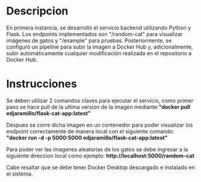 # Descripcion

En primera instancia, se desarrolló el servicio backend utilizando Python y Flask. Los endpoints implementados son "/random-cat" para visualizar imágenes de gatos y "/example" para pruebas. Posteriormente, se configuró un pipeline para subir la imagen a Docker Hub y, adicionalmente, subir automáticamente cualquier modificación realizada en el repositorio a Docker Hub.

# Instrucciones

Se deben utilizar 2 comandos claves para ejecutar el servicio, como primer paso se hace pull de la ultima version de la imagen mediante:**"docker pull edjaramillo/flask-cat-app:latest"**

 Despues se corre dicha imagen en un contenedor para poder visualizar los endpoint correctamente de manera local con el siguiente comando: **"docker run -d -p 5000:5000 edjaramillo/flask-cat-app:latest"**

Para poder ver las imagenes aleatorias de los gatos se debe ingresar a la siguiente direccion local como ejemplo: **http://localhost:5000/random-cat**

Cabe resaltar que se debe tener Docker Desktop descargado e instalado en el sistema.
